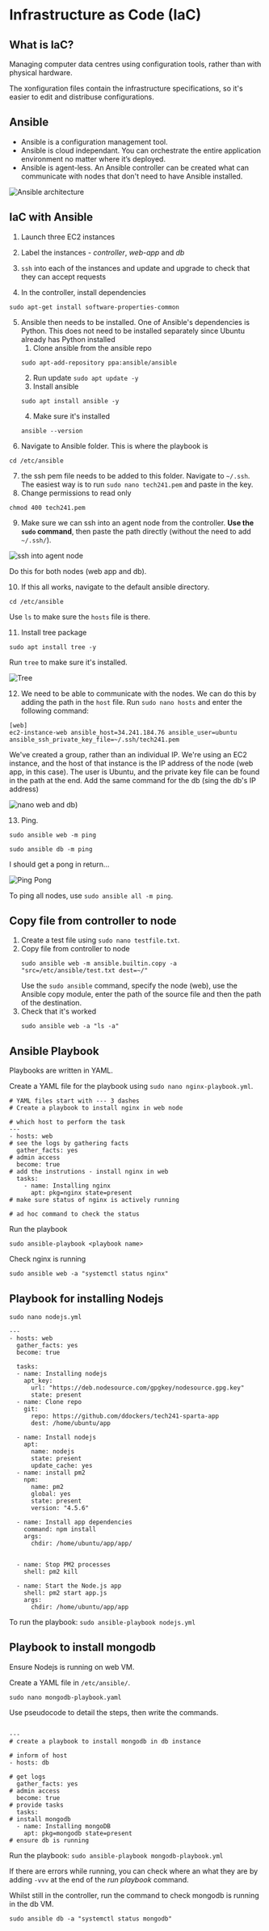 # Infrastructure as Code (IaC)

## What is IaC?
Managing computer data centres using configuration tools, rather than with physical hardware.

The xonfiguration files contain the infrastructure specifications, so it's easier to edit and distribuse configurations.

## Ansible
- Ansible is a configuration management tool.
- Ansible is cloud independant. You can orchestrate the entire application environment no matter where it’s deployed.
- Ansible is agent-less. An Ansible controller can be created what can communicate with nodes that don't need to have Ansible installed.

![Ansible architecture](https://i.imgur.com/4N9fOtg.png)

## IaC with Ansible
1. Launch three EC2 instances
   
2. Label the instances - *controller*, *web-app* and *db*
   
3. `ssh` into each of the instances and update and upgrade to check that they can accept requests
   
4. In the controller, install dependencies
```
sudo apt-get install software-properties-common
```

5. Ansible then needs to be installed. One of Ansible's dependencies is Python. This does not need to be installed separately since Ubuntu already has Python installed
   1. Clone ansible from the ansible repo
   ```
   sudo apt-add-repository ppa:ansible/ansible
   ```
   2. Run update `sudo apt update -y`
   3. Install ansible
   ```
   sudo apt install ansible -y
   ```
   4. Make sure it's installed
   ```
   ansible --version
   ```
6. Navigate to Ansible folder. This is where the playbook is
```
cd /etc/ansible
```
7. the ssh pem file needs to be added to this folder. Navigate to `~/.ssh`. The easiest way is to run `sudo nano tech241.pem` and paste in the key.
8. Change permissions to read only
```
chmod 400 tech241.pem
```

9. Make sure we can ssh into an agent node from the controller. **Use the `sudo` command**, then paste the path directly (without the need to add `~/.ssh/`).

![ssh into agent node](https://i.imgur.com/aNp2Mfk.png)

Do this for both nodes (web app and db).

10.  If this all works, navigate to the default ansible directory.
```
cd /etc/ansible
```
Use `ls` to make sure the `hosts` file is there.

11.  Install tree package
```
sudo apt install tree -y
```
Run `tree` to make sure it's installed.

![Tree](https://i.imgur.com/dDOCKSO.png)


12. We need to be able to communicate with the nodes. We can do this by adding the path in the `host` file. Run `sudo nano hosts` and enter the following command:
```
[web]
ec2-instance-web ansible_host=34.241.184.76 ansible_user=ubuntu ansible_ssh_private_key_file=~/.ssh/tech241.pem
```

We've created a group, rather than an individual IP. 
We're using an EC2 instance, and the host of that instance is the IP address of the node (web app, in this case).
The user is Ubuntu, and the private key file can be found in the path at the end. Add the same command for the db (sing the db's IP address)

![nano web and db](https://i.imgur.com/ugw7Ahm.png))

13.  Ping.
```
sudo ansible web -m ping
```
```
sudo ansible db -m ping
```

I should get a pong in return...

![Ping Pong](https://i.imgur.com/VrGmsAs.png)

To ping all nodes, use `sudo ansible all -m ping`.

## Copy file from controller to node
1. Create a test file using `sudo nano testfile.txt`.
2. Copy file from controller to node
   ```
   sudo ansible web -m ansible.builtin.copy -a "src=/etc/ansible/test.txt dest=~/"
   ```
   Use the `sudo ansible` command, specify the node (web), use the Ansible copy module, enter the path of the source file and then the path of the destination.
3. Check that it's worked
   ```
   sudo ansible web -a "ls -a"
   ```

## Ansible Playbook
Playbooks are written in YAML.

Create a YAML file for the playbook using `sudo nano nginx-playbook.yml`.


```
# YAML files start with --- 3 dashes
# Create a playbook to install nginx in web node

# which host to perform the task
---
- hosts: web
# see the logs by gathering facts
  gather_facts: yes
# admin access
  become: true
# add the instrutions - install nginx in web
  tasks:
    - name: Installing nginx
      apt: pkg=nginx state=present
# make sure status of nginx is actively running

# ad hoc command to check the status
```
Run the playbook
```
sudo ansible-playbook <playbook name>
```

Check nginx is running
```
sudo ansible web -a "systemctl status nginx"
```
## Playbook for installing Nodejs
`sudo nano nodejs.yml`
```
---
- hosts: web
  gather_facts: yes
  become: true

  tasks:
  - name: Installing nodejs
    apt_key:
      url: "https://deb.nodesource.com/gpgkey/nodesource.gpg.key"
      state: present
  - name: Clone repo
    git:
      repo: https://github.com/ddockers/tech241-sparta-app
      dest: /home/ubuntu/app

  - name: Install nodejs
    apt:
      name: nodejs
      state: present
      update_cache: yes
  - name: install pm2
    npm:
      name: pm2
      global: yes
      state: present
      version: "4.5.6"

  - name: Install app dependencies
    command: npm install
    args:
      chdir: /home/ubuntu/app/app/


  - name: Stop PM2 processes
    shell: pm2 kill

  - name: Start the Node.js app
    shell: pm2 start app.js
    args:
      chdir: /home/ubuntu/app/app
```
To run the playbook: `sudo ansible-playbook nodejs.yml`

## Playbook to install mongodb
Ensure Nodejs is running on web VM.

Create a YAML file in `/etc/ansible/`.
```
sudo nano mongodb-playbook.yaml
```

Use pseudocode to detail the steps, then write the commands.

```

---
# create a playbook to install mongodb in db instance

# inform of host
- hosts: db

# get logs
  gather_facts: yes
# admin access
  become: true
# provide tasks
  tasks:
# install mongodb
  - name: Installing mongoDB
    apt: pkg=mongodb state=present
# ensure db is running
```
Run the playbook: `sudo ansible-playbook mongodb-playbook.yml`

If there are errors while running, you can check where an what they are by adding `-vvv` at the end of the *run playbook* command.

Whilst still in the controller, run the command to check mongodb is running in the db VM.
```
sudo ansible db -a "systemctl status mongodb"
```
